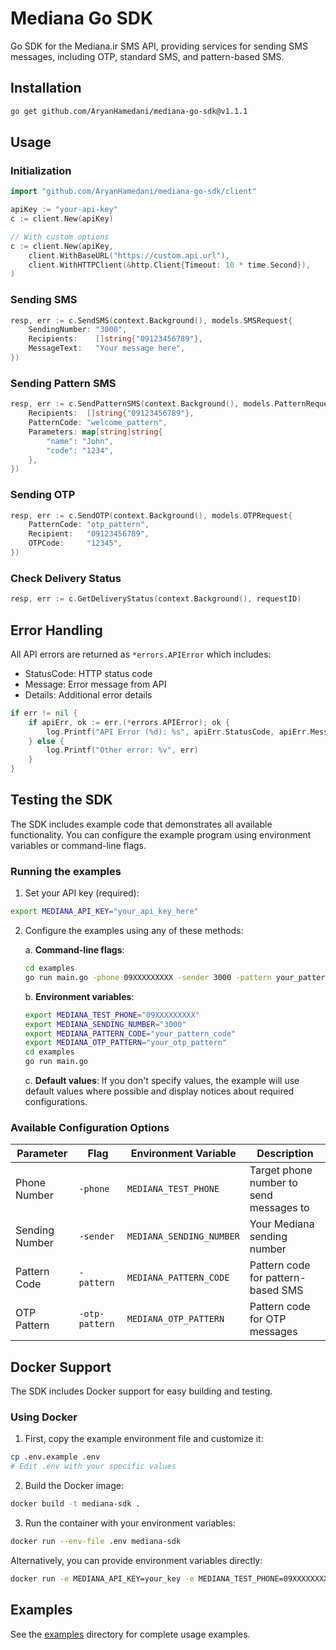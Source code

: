 # Mediana Go SDK

Go SDK for the Mediana.ir SMS API, providing services for sending SMS messages, including OTP, standard SMS, and pattern-based SMS.

## Installation

```bash
go get github.com/AryanHamedani/mediana-go-sdk@v1.1.1
```

## Usage

### Initialization

```go
import "github.com/AryanHamedani/mediana-go-sdk/client"

apiKey := "your-api-key"
c := client.New(apiKey)

// With custom options
c := client.New(apiKey,
    client.WithBaseURL("https://custom.api.url"),
    client.WithHTTPClient(&http.Client{Timeout: 10 * time.Second}),
)
```

### Sending SMS

```go
resp, err := c.SendSMS(context.Background(), models.SMSRequest{
    SendingNumber: "3000",
    Recipients:    []string{"09123456789"},
    MessageText:   "Your message here",
})
```

### Sending Pattern SMS

```go
resp, err := c.SendPatternSMS(context.Background(), models.PatternRequest{
    Recipients:  []string{"09123456789"},
    PatternCode: "welcome_pattern",
    Parameters: map[string]string{
        "name": "John",
        "code": "1234",
    },
})
```

### Sending OTP

```go
resp, err := c.SendOTP(context.Background(), models.OTPRequest{
    PatternCode: "otp_pattern",
    Recipient:   "09123456789",
    OTPCode:     "12345",
})
```

### Check Delivery Status

```go
resp, err := c.GetDeliveryStatus(context.Background(), requestID)
```

## Error Handling

All API errors are returned as `*errors.APIError` which includes:

- StatusCode: HTTP status code
- Message: Error message from API
- Details: Additional error details

```go
if err != nil {
    if apiErr, ok := err.(*errors.APIError); ok {
        log.Printf("API Error (%d): %s", apiErr.StatusCode, apiErr.Message)
    } else {
        log.Printf("Other error: %v", err)
    }
}
```

## Testing the SDK

The SDK includes example code that demonstrates all available functionality. You can configure the example program using environment variables or command-line flags.

### Running the examples

1. Set your API key (required):

```bash
export MEDIANA_API_KEY="your_api_key_here"
```

2. Configure the examples using any of these methods:

   a. **Command-line flags**:

   ```bash
   cd examples
   go run main.go -phone 09XXXXXXXXX -sender 3000 -pattern your_pattern_code -otp-pattern your_otp_pattern
   ```

   b. **Environment variables**:

   ```bash
   export MEDIANA_TEST_PHONE="09XXXXXXXXX"
   export MEDIANA_SENDING_NUMBER="3000"
   export MEDIANA_PATTERN_CODE="your_pattern_code"
   export MEDIANA_OTP_PATTERN="your_otp_pattern"
   cd examples
   go run main.go
   ```

   c. **Default values**:
   If you don't specify values, the example will use default values where possible and display notices about required configurations.

### Available Configuration Options

| Parameter      | Flag           | Environment Variable     | Description                             |
| -------------- | -------------- | ------------------------ | --------------------------------------- |
| Phone Number   | `-phone`       | `MEDIANA_TEST_PHONE`     | Target phone number to send messages to |
| Sending Number | `-sender`      | `MEDIANA_SENDING_NUMBER` | Your Mediana sending number             |
| Pattern Code   | `-pattern`     | `MEDIANA_PATTERN_CODE`   | Pattern code for pattern-based SMS      |
| OTP Pattern    | `-otp-pattern` | `MEDIANA_OTP_PATTERN`    | Pattern code for OTP messages           |

## Docker Support

The SDK includes Docker support for easy building and testing.

### Using Docker

1. First, copy the example environment file and customize it:

```bash
cp .env.example .env
# Edit .env with your specific values
```

2. Build the Docker image:

```bash
docker build -t mediana-sdk .
```

3. Run the container with your environment variables:

```bash
docker run --env-file .env mediana-sdk
```

Alternatively, you can provide environment variables directly:

```bash
docker run -e MEDIANA_API_KEY=your_key -e MEDIANA_TEST_PHONE=09XXXXXXXXX mediana-sdk
```

## Examples

See the [examples](examples/) directory for complete usage examples.
